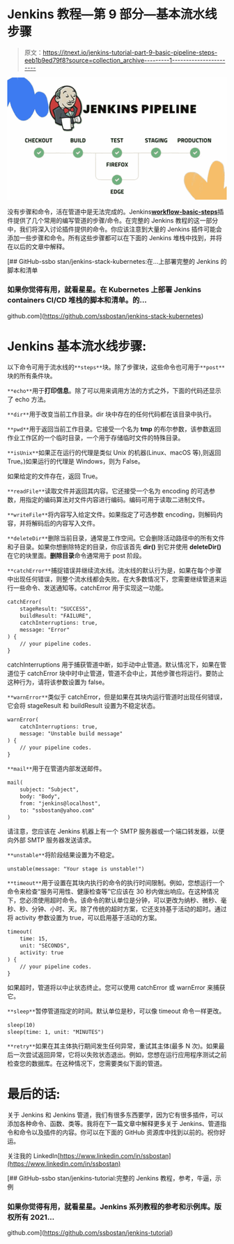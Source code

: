 # Jenkins 教程—第 9 部分—基本流水线步骤

> 原文：<https://itnext.io/jenkins-tutorial-part-9-basic-pipeline-steps-eeb1b9ed79f8?source=collection_archive---------1----------------------->

![](img/c518273176f996c36d381a98cf53ea9a.png)

没有步骤和命令，活在管道中是无法完成的。Jenkins[**workflow-basic-steps**](https://plugins.jenkins.io/workflow-basic-steps)插件提供了几个常用的编写管道的步骤/命令。在完整的 Jenkins 教程的这一部分中，我们将深入讨论插件提供的命令。你应该注意到大量的 Jenkins 插件可能会添加一些步骤和命令。所有这些步骤都可以在下面的 Jenkins 堆栈中找到，并将在以后的文章中解释。

[](https://github.com/ssbostan/jenkins-stack-kubernetes) [## GitHub-ssbo stan/jenkins-stack-kubernetes:在…上部署完整的 Jenkins 的脚本和清单

### 如果你觉得有用，就看星星。在 Kubernetes 上部署 Jenkins containers CI/CD 堆栈的脚本和清单。的…

github.com](https://github.com/ssbostan/jenkins-stack-kubernetes) 

# Jenkins 基本流水线步骤:

以下命令可用于流水线的`**steps**`块。除了步骤块，这些命令也可用于`**post**`块的所有条件块。

`**echo**`用于**打印信息**。除了可以用来调用方法的方式之外，下面的代码还显示了 echo 方法。

`**dir**`用于改变当前工作目录。dir 块中存在的任何代码都在该目录中执行。

`**pwd**`用于返回当前工作目录。它接受一个名为 **tmp** 的布尔参数，该参数返回作业工作区的一个临时目录，一个用于存储临时文件的特殊目录。

`**isUnix**`如果正在运行的代理是类似 Unix 的机器(Linux、macOS 等),则返回 True。)如果运行的代理是 Windows，则为 False。

如果给定的文件存在，返回 True。

`**readFile**`读取文件并返回其内容。它还接受一个名为 encoding 的可选参数，用指定的编码算法对文件内容进行编码。编码可用于读取二进制文件。

`**writeFile**`将内容写入给定文件。如果指定了可选参数 encoding，则解码内容，并将解码后的内容写入文件。

`**deleteDir**`删除当前目录，通常是工作空间。它会删除活动路径中的所有文件和子目录。如果你想删除特定的目录，你应该首先 **dir()** 到它并使用 **deleteDir()** 在它的块里面。**删除目录**命令通常用于 post 阶段。

`**catchError**`捕捉错误并继续流水线。流水线的默认行为是，如果在每个步骤中出现任何错误，则整个流水线都会失败。在大多数情况下，您需要继续管道来运行一些命令、发送通知等。catchError 用于实现这一功能。

```
catchError(
    stageResult: "SUCCESS",
    buildResult: "FAILURE",
    catchInterruptions: true,
    message: "Error"
) {
    // your pipeline codes.
}
```

catchInterruptions 用于捕获管道中断，如手动中止管道。默认情况下，如果在管道位于 catchError 块中时中止管道，管道不会中止，其他步骤也将运行。要防止这种行为，请将该参数设置为 false。

`**warnError**`类似于 catchError，但是如果在其块内运行管道时出现任何错误，它会将 stageResult 和 buildResult 设置为不稳定状态。

```
warnError(
    catchInterruptions: true,
    message: "Unstable build message"
) {
    // your pipeline codes.
}
```

`**mail**`用于在管道内部发送邮件。

```
mail(
    subject: "Subject",
    body: "Body",
    from: "jenkins@localhost",
    to: "ssbostan@yahoo.com"
)
```

请注意，您应该在 Jenkins 机器上有一个 SMTP 服务器或一个端口转发器，以便向外部 SMTP 服务器发送请求。

`**unstable**`将阶段结果设置为不稳定。

```
unstable(message: "Your stage is unstable!")
```

`**timeout**`用于设置在其块内执行的命令的执行时间限制。例如，您想运行一个命令来检查“服务可用性、健康检查等”它应该在 30 秒内做出响应。在这种情况下，您必须使用超时命令。该命令的默认单位是分钟，可以更改为纳秒、微秒、毫秒、秒、分钟、小时、天。除了传统的超时方案，它还支持基于活动的超时。通过将 activity 参数设置为 true，可以启用基于活动的方案。

```
timeout(
    time: 15,
    unit: "SECONDS",
    activity: true
) {
    // your pipeline codes.
}
```

如果超时，管道将以中止状态终止。您可以使用 catchError 或 warnError 来捕获它。

`**sleep**`暂停管道指定的时间。默认单位是秒，可以像 timeout 命令一样更改。

```
sleep(10)
sleep(time: 1, unit: "MINUTES")
```

`**retry**`如果在其主体执行期间发生任何异常，重试其主体(最多 N 次)。如果最后一次尝试返回异常，它将以失败状态退出。例如，您想在运行应用程序测试之前检查您的数据库。在这种情况下，您需要类似下面的管道。

# 最后的话:

关于 Jenkins 和 Jenkins 管道，我们有很多东西要学，因为它有很多插件，可以添加各种命令、函数、类等。我将在下一篇文章中解释更多关于 Jenkins、管道指令和命令以及插件的内容。你可以在下面的 GitHub 资源库中找到以前的。祝你好运。

关注我的 LinkedIn[https://www.linkedin.com/in/ssbostan](https://www.linkedin.com/in/ssbostan)

[](https://github.com/ssbostan/jenkins-tutorial) [## GitHub-ssbo stan/jenkins-tutorial:完整的 Jenkins 教程，参考，牛逼，示例

### 如果你觉得有用，就看星星。Jenkins 系列教程的参考和示例库。版权所有 2021…

github.com](https://github.com/ssbostan/jenkins-tutorial)